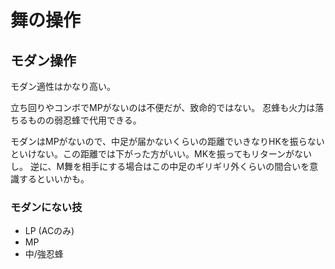 # 舞の操作

## モダン操作

モダン適性はかなり高い。

立ち回りやコンボでMPがないのは不便だが、致命的ではない。
忍蜂も火力は落ちるものの弱忍蜂で代用できる。

モダンはMPがないので、中足が届かないくらいの距離でいきなりHKを振らないといけない。この距離では下がった方がいい。MKを振ってもリターンがないし。
逆に、M舞を相手にする場合はこの中足のギリギリ外くらいの間合いを意識するといいかも。

### モダンにない技

- LP (ACのみ)
- MP
- 中/強忍蜂
